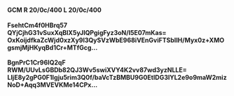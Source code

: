 #### GCM R 20/0c/400 L 20/0c/400
**FsehtCm4f0HBrq57**<br/>**QYjCjhG31vSuxXqBlX5yJlQPgigFyz3oN/I5E07mKas=**<br/>**OxKoijdfkaZcWjd0xzXy9l3QySVzWbE968iVEnGviFTSbIIH/Myx0z+XMOgsmjMjHKyqBd1Cr+MTfGcg...**<br/><br/>
**BgnPrC1Cr96IQ2qF**<br/>**RWM/UUvLsGBDb82QJ3Wv5swiXVY4K2vv87wd3yzNLLE=**<br/>**LIjE8y2gPG0F1lgju5rim3Q0f/baVcTzBMBU9G0EtlDG3lYL2e9o9maW2mizNoD+Aqq3MVEVKMe14CPx...**